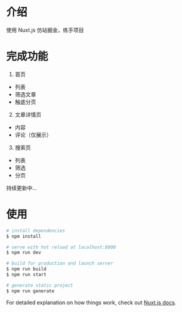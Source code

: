 # 介绍

使用 Nuxt.js 仿站掘金，练手项目

# 完成功能
1. 首页
  * 列表
  * 筛选文章
  * 触底分页

2. 文章详情页
  * 内容
  * 评论（仅展示）

3. 搜索页
  * 列表
  * 筛选
  * 分页

持续更新中...

# 使用

``` bash
# install dependencies
$ npm install

# serve with hot reload at localhost:8000
$ npm run dev

# build for production and launch server
$ npm run build
$ npm run start

# generate static project
$ npm run generate
```

For detailed explanation on how things work, check out [Nuxt.js docs](https://nuxtjs.org).
